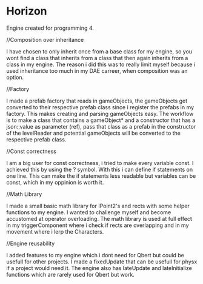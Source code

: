 # Horizon
Engine created for programming 4.

//Composition over inheritance

I have chosen to only inherit once from a base class for my engine, so you wont find a class that inherits from a class that then again inherits from a class in my engine. The reason i did this was to really limit myself because i used inheritance too much in my DAE carreer, when composition was an option.

//Factory

I made a prefab factory that reads in gameObjects, the gameObjects get converted to their respective prefab class since i register the prefabs in my factory. This makes creating and parsing gameObjects easy. The workflow is to make a class that contains a gameObject* and a constructor that has a json::value as parameter (ref), pass that class as a prefab in the constructor of the levelReader and potential gameObjects will be converted to the respective prefab class.

//Const correctness

I am a big user for const correctness, i tried to make every variable const. I achieved this by using the ? symbol. With this i can define if statements on one line. This can make the if statements less readable but variables can be const, which in my oppinion is worth it.

//Math Library

I made a small basic math library for IPoint2's and rects with some helper functions to my engine. I wanted to challenge myself and become accustomed at operator overloading. The math library is used at full effect in my triggerComponent where i check if rects are overlapping and in my movement where i lerp the Characters.

//Engine reusability

I added features to my engine which i dont need for Qbert but could be usefull for other projects. I made a fixedUpdate that can be usefull for physx if a project would need it. The engine also has lateUpdate and lateInitialize functions which are rarely used for Qbert but work.

